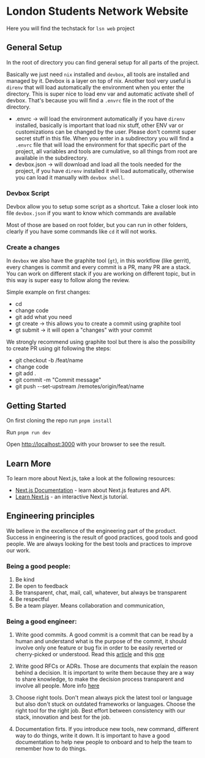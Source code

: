 # London Students Network Website
Here you will find the techstack for  `lsn web` project

## General Setup 

In the root of directory you can find general setup for all parts of the project.

Basically we just need `nix` installed and `devbox`, all tools are installed and managed by it. Devbox is a layer on top of nix.
Another tool very useful is `direnv` that will load automatically the environment when you enter the directory. This is super nice to load env var and automatic activate shell of devbox.
That's because you will find a `.envrc` file in the root of the directory.

- .envrc -> will load the environment automatically if you have `direnv` installed, basically is important that load nix
stuff, other ENV var or customizations can be changed by the user. Please don't commit super secret stuff in this file.
When you enter in a subdirectory you will find a `.envrc` file that will load the environment for that specific part of the project,
all variables and tools are cumulative, so all things from root are available in the subdirectory.
- devbox.json -> will download and load all the tools needed for the project, if you have `direnv` installed it will load automatically,
otherwise you can load it manually with `devbox shell`.

### Devbox Script

Devbox allow you to setup some script as a shortcut.
Take a closer look into file `devbox.json` if you want to know which commands are available

Most of those are based on root folder, but you can run in other folders, clearly if you have some commands like `cd` it will not works.

### Create a changes

In `devbox` we also have the graphite tool (`gt`), in this workflow (like gerrit), every changes is commit and every commit is a PR, many PR are a stack.
You can work on different stack if you are working on different topic, but in this way is super easy to follow along the review.

Simple example on first changes:
- cd <folder>
- change code
- git add what you need
- gt create -> this allows you to create a commit using graphite tool
- gt submit -> it will open a "changes" with your commit

We strongly recommend using graphite tool but there is also the possibility to create PR using git following the steps:
- git checkout -b /feat/name
- change code 
- git add . 
- git commit -m "Commit message"
- git push --set-upstream /remotes/origin/feat/name

## Getting Started

On first cloning the repo run `pnpm install`

Run `pnpm run dev`

Open [http://localhost:3000](http://localhost:3000) with your browser to see the result.


## Learn More

To learn more about Next.js, take a look at the following resources:

- [Next.js Documentation](https://nextjs.org/docs) - learn about Next.js features and API.
- [Learn Next.js](https://nextjs.org/learn) - an interactive Next.js tutorial.

## Engineering principles

We believe in the excellence of the engineering part of the product. Success in engineering is the result of good practices, good tools and good people. We are always looking for the best tools and practices to improve our work.

### Being a good people:

1. Be kind
2. Be open to feedback
3. Be transparent, chat, mail, call, whatever, but always be transparent
4. Be respectful
5. Be a team player. Means collaboration and communication,

### Being a good engineer:

1. Write good commits. A good commit is a commit that can be read by a human and understand what is the purpose of the commit, it should involve only one feature or bug fix in order to be easily reverted or cherry-picked or understood. Read this [article](https://chris.beams.io/posts/git-commit/) and this [one](https://www.develer.com/en/blog/git-come-scrivere-commits-e-perche/)

2. Write good RFCs or ADRs. Those are documents that explain the reason behind a decision. It is important to write them because they are a way to share knowledge, to make the decision process transparent and involve all people. More info [here](https://adr.github.io/)

3. Choose right tools. Don't mean always pick the latest tool or language but also don't stuck on outdated frameworks or languages. Choose the right tool for the right job. Best effort between consistency with our stack, innovation and best for the job.

4. Documentation firts. If you introduce new tools, new command, different way to do things, write it down. It is important to have a good documentation to help new people to onboard and to help the team to remember how to do things.

